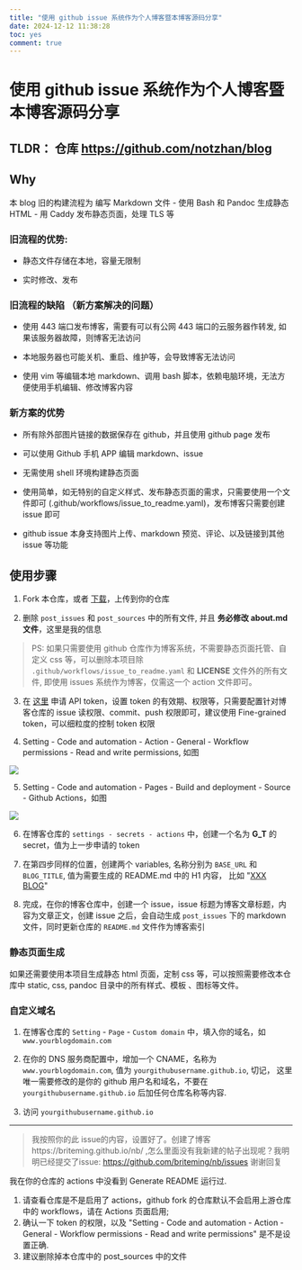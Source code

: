 ```yaml
---
title: "使用 github issue 系统作为个人博客暨本博客源码分享"
date: 2024-12-12 11:38:28
toc: yes
comment: true
---
```


# 使用 github issue 系统作为个人博客暨本博客源码分享
## TLDR： 仓库 <https://github.com/notzhan/blog>

## Why

本 blog 旧的构建流程为 编写 Markdown 文件 - 使用 Bash 和 Pandoc 生成静态 HTML - 用 Caddy 发布静态页面，处理 TLS 等

### 旧流程的优势:

- 静态文件存储在本地，容量无限制

- 实时修改、发布

### 旧流程的缺陷 （新方案解决的问题）

- 使用 443 端口发布博客，需要有可以有公网 443 端口的云服务器作转发, 如果该服务器故障，则博客无法访问

- 本地服务器也可能关机、重启、维护等，会导致博客无法访问

- 使用 vim 等编辑本地 markdown、调用 bash 脚本，依赖电脑环境，无法方便使用手机编辑、修改博客内容

### 新方案的优势

- 所有除外部图片链接的数据保存在 github，并且使用 github page 发布

- 可以使用 Github 手机 APP 编辑 markdown、issue

- 无需使用 shell 环境构建静态页面

- 使用简单，如无特别的自定义样式、发布静态页面的需求，只需要使用一个文件即可 (.github/workflows/issue_to_readme.yaml)，发布博客只需要创建 issue 即可

- github issue 本身支持图片上传、markdown 预览、评论、以及链接到其他 issue 等功能

## 使用步骤

1. Fork 本仓库，或者 [下载](https://github.com/notzhan/blog/archive/refs/heads/main.zip)，上传到你的仓库

2. 删除 `post_issues` 和 `post_sources` 中的所有文件, 并且 **务必修改 about.md 文件**，这里是我的信息

> PS: 如果只需要使用 github 仓库作为博客系统，不需要静态页面托管、自定义 css 等，可以删除本项目除 `.github/workflows/issue_to_readme.yaml`  和  **LICENSE** 文件外的所有文件, 即使用 issues 系统作为博客，仅需这一个 action 文件即可。

3. 在 [这里](https://github.com/settings/tokens) 申请 API token，设置 token 的有效期、权限等，只需要配置针对博客仓库的 issue 读权限、commit、push 权限即可，建议使用 Fine-grained token，可以细粒度的控制 token 权限

4. Setting - Code and automation - Action - General - Workflow permissions - Read and write permissions, 如图

![](https://files.imtxc.com/blogfiles/github-action-permissions.png)

5. Setting - Code and automation - Pages - Build and deployment - Source - Github Actions，如图

![](https://files.imtxc.com/blogfiles/github-pages-setting.png)

6. 在博客仓库的 `settings - secrets - actions` 中，创建一个名为 **G_T** 的 secret，值为上一步申请的 token

7. 在第四步同样的位置，创建两个 variables, 名称分别为 `BASE_URL` 和 `BLOG_TITLE`, 值为需要生成的 README.md 中的 H1 内容，
比如 "[XXX BLOG](https://xxxx.github.io/blog)"

8. 完成，在你的博客仓库中，创建一个 issue，issue 标题为博客文章标题，内容为文章正文，创建 issue 之后，会自动生成 `post_issues` 下的 markdown 文件，同时更新仓库的 `README.md` 文件作为博客索引

### 静态页面生成

如果还需要使用本项目生成静态 html 页面，定制 css 等，可以按照需要修改本仓库中 static, css, pandoc 目录中的所有样式、模板
、图标等文件。

### 自定义域名
1. 在博客仓库的 `Setting` - `Page` - `Custom domain` 中，填入你的域名，如 `www.yourblogdomain.com`

2. 在你的 DNS 服务商配置中，增加一个 CNAME，名称为 `www.yourblogdomain.com`, 值为 `yourgithubusername.github.io`, 切记，
这里唯一需要修改的是你的 github 用户名和域名，不要在 `yourgithubusername.github.io` 后加任何仓库名称等内容.

3. 访问  `yourgithubusername.github.io`

---
> 我按照你的此 issue的内容，设置好了。创建了博客https://briteming.github.io/nb/ ,怎么里面没有我新建的帖子出现呢？我明明已经提交了issue: https://github.com/briteming/nb/issues 谢谢回复

我在你的仓库的 actions 中没看到 Generate README 运行过.

1. 请查看仓库是不是启用了 actions，github fork 的仓库默认不会启用上游仓库中的 workflows，请在 Actions 页面启用;
2. 确认一下 token 的权限，以及 "Setting - Code and automation - Action - General - Workflow permissions - Read and write permissions" 是不是设置正确.
3. 建议删除掉本仓库中的 post_sources 中的文件
